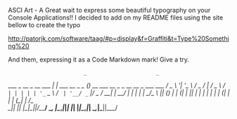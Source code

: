 ASCI Art -  A Great wait to express some beautiful typography on your Console Applications!! I decided to add on my README files
using the site bellow to create the typo

http://patorjk.com/software/taag/#p=display&f=Graffiti&t=Type%20Something%20

And them, expressing it as a Code Markdown mark!  Give a try.

                            _                      _                                     
   ___ _ __ _ __   ___  ___| |_ ___     __ _ _   _(_)_ __ ___   __ _ _ __ __ _  ___  ___ 
  / _ \ '__| '_ \ / _ \/ __| __/ _ \   / _` | | | | | '_ ` _ \ / _` | '__/ _` |/ _ \/ __|
 |  __/ |  | | | |  __/\__ \ || (_) | | (_| | |_| | | | | | | | (_| | | | (_| |  __/\__ \
  \___|_|  |_| |_|\___||___/\__\___/   \__, |\__,_|_|_| |_| |_|\__,_|_|  \__,_|\___||___/